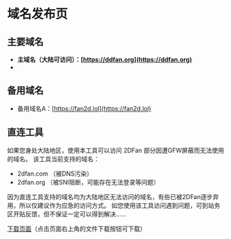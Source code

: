 # 域名发布页

## 主要域名

- **主域名（大陆可访问）：[https://ddfan.org](https://ddfan.org)**
- 
## 备用域名
- 备用域名A：[https://fan2d.lol](https://fan2d.lol)

## 直连工具

如果您身处大陆地区，使用本工具可以访问 2DFan 部分因遭GFW屏蔽而无法使用的域名。
该工具当前支持的域名：
- 2dfan.com  （被DNS污染）
- 2dfan.org （被SNI阻断，可能存在无法登录等问题）

因为直连工具支持的域名均为大陆地区无法访问的域名，有些已被2DFan逐步弃用，所以仅建议作为应急的访问方式。
如您使用该工具访问遇到问题，可到站务区开贴反馈，但不保证一定可以得到解决……

[下载页面](https://github.com/2dfan/domains/blob/3a7aa46d18c912d3eeb9c6688afadfcda44ba842/accesser_v092.rar)（点击页面右上角的文件下载按钮可下载）
